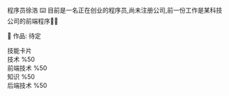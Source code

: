 程序员徐浩
⌨️ 目前是一名正在创业的程序员,尚未注册公司,前一份工作是某科技公司的前端程序👍🏻
<p>
📂 作品: 待定
<p>
    <link rel="stylesheet" href="https://cdn.jsdelivr.net/gh/xyz/example.css">
    <script src="https://cdn.jsdelivr.net/gh/xyz/example.js"></script>
</head>
<body>
    <div class="card">
        <div class="title">技能卡片</div>
        <div class="skill">
            <span>技术</span> <span>%50</span>
        </div>
        <div class="category">
            <span>前端技术</span> <span>%50</span>
        </div>
        <div class="skill">
            <span>知识</span> <span>%50</span>
        </div>
        <div class="category">
            <span>后端技术</span> <span>%50</span>
        </div>
    </div>
</body>

